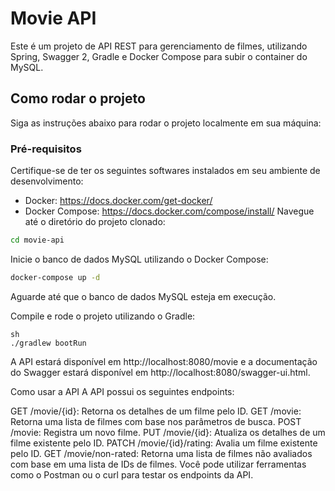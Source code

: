 # Movie API

Este é um projeto de API REST para gerenciamento de filmes, utilizando Spring, Swagger 2, Gradle e Docker Compose para subir o container do MySQL.

## Como rodar o projeto

Siga as instruções abaixo para rodar o projeto localmente em sua máquina:

### Pré-requisitos

Certifique-se de ter os seguintes softwares instalados em seu ambiente de desenvolvimento:

- Docker: https://docs.docker.com/get-docker/
- Docker Compose: https://docs.docker.com/compose/install/
Navegue até o diretório do projeto clonado:

```sh
cd movie-api
```
Inicie o banco de dados MySQL utilizando o Docker Compose:

```sh
docker-compose up -d
```
Aguarde até que o banco de dados MySQL esteja em execução.

Compile e rode o projeto utilizando o Gradle:
```
sh
./gradlew bootRun
```
A API estará disponível em http://localhost:8080/movie e a documentação do Swagger estará disponível em http://localhost:8080/swagger-ui.html.

Como usar a API
A API possui os seguintes endpoints:

GET /movie/{id}: Retorna os detalhes de um filme pelo ID.
GET /movie: Retorna uma lista de filmes com base nos parâmetros de busca.
POST /movie: Registra um novo filme.
PUT /movie/{id}: Atualiza os detalhes de um filme existente pelo ID.
PATCH /movie/{id}/rating: Avalia um filme existente pelo ID.
GET /movie/non-rated: Retorna uma lista de filmes não avaliados com base em uma lista de IDs de filmes.
Você pode utilizar ferramentas como o Postman ou o curl para testar os endpoints da API.
